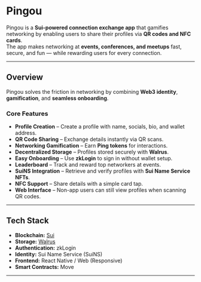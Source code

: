 # Pingou

Pingou is a **Sui-powered connection exchange app** that gamifies networking by enabling users to share their profiles via **QR codes and NFC cards**.  
The app makes networking at **events, conferences, and meetups** fast, secure, and fun — while rewarding users for every connection.  

---

## Overview

Pingou solves the friction in networking by combining **Web3 identity**, **gamification**, and **seamless onboarding**.  

### Core Features
- **Profile Creation** – Create a profile with name, socials, bio, and wallet address.  
- **QR Code Sharing** – Exchange details instantly via QR scans.  
- **Networking Gamification** – Earn **Ping tokens** for interactions.  
- **Decentralized Storage** – Profiles stored securely with **Walrus**.  
- **Easy Onboarding** – Use **zkLogin** to sign in without wallet setup.  
- **Leaderboard** – Track and reward top networkers at events.  
- **SuiNS Integration** – Retrieve and verify profiles with **Sui Name Service NFTs**.  
- **NFC Support** – Share details with a simple card tap.  
- **Web Interface** – Non-app users can still view profiles when scanning QR codes.  

---

##  Tech Stack
- **Blockchain:** [Sui](https://sui.io)  
- **Storage:** [Walrus](https://walrus.xyz)  
- **Authentication:** zkLogin  
- **Identity:** Sui Name Service (SuiNS)  
- **Frontend:** React Native / Web (Responsive)  
- **Smart Contracts:** Move  

---


